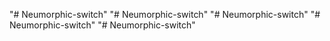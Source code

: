 "# Neumorphic-switch" 
"# Neumorphic-switch" 
"# Neumorphic-switch" 
"# Neumorphic-switch" 
"# Neumorphic-switch" 

